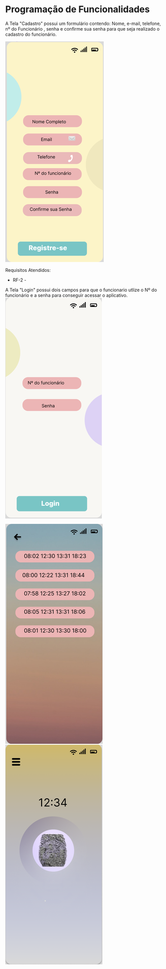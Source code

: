 # Programação de Funcionalidades
A Tela "Cadastro" possui um formulário contendo: Nome, e-mail, telefone, nº do Funcionário , senha e confirme sua senha para que seja realizado o cadastro do funcionário.

![cadastro](./img/cadastro.png)

Requisitos Atendidos:
<ul>
<li>RF-2 - </li>
</ul>

A Tela "Login" possui dois campos para que o funcionario utlize o Nº do funcionário e a senha para conseguir acessar o aplicativo.
![login](./img/login.png)

![marcacoes](./img/marcacoes.png)
![ponto](./img/ponto.png)
